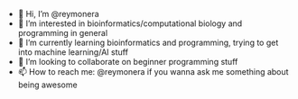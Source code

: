 - 👋 Hi, I’m @reymonera
- 👀 I’m interested in bioinformatics/computational biology and programming in general
- 🌱 I’m currently learning bioinformatics and programming, trying to get into machine learning/AI stuff
- 💞️ I’m looking to collaborate on beginner programming stuff
- 📫 How to reach me: @reymonera if you wanna ask me something about being awesome

<!---
reymonera/reymonera is a ✨ special ✨ repository because its `README.md` (this file) appears on your GitHub profile.
You can click the Preview link to take a look at your changes.
--->

